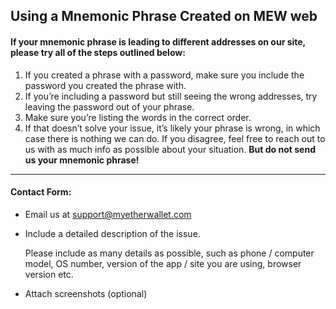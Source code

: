 ## Using a Mnemonic Phrase Created on MEW web

#### If your mnemonic phrase is leading to different addresses on our site, please try all of the steps outlined below:

1. If you created a phrase with a password, make sure you include the password you created the phrase with. 
2. If you’re including a password but still seeing the wrong addresses, try leaving the password out of your phrase.
3. Make sure you’re listing the words in the correct order.
4. If that doesn’t solve your issue, it’s likely your phrase is wrong, in which case there is nothing we can do. If you disagree, feel free to reach out to us with as much info as possible about your situation. **But do not send us your mnemonic phrase!**

* * *

#### Contact Form:

- Email us at [support@myetherwallet.com](mailto:support@myetherwallet.com)

- <p>Include a detailed description of the issue.</p>
  <note>Please include as many details as possible, such as phone / computer model, OS number, version of the app / site you are using, browser version etc.</note>

- Attach screenshots (optional)
